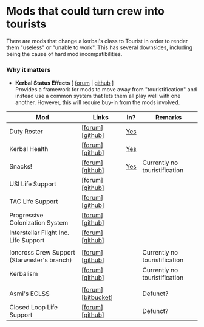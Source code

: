 # Mods that could turn crew into tourists

There are mods that change a kerbal's class to Tourist in order to render them "useless" or "unable to work". This has several downsides, including being the cause of hard mod incompatibilities.

### Why it matters

* **Kerbal Status Effects** [ [forum](http://forum.kerbalspaceprogram.com/index.php?showtopic=183734) | [github](https://github.com/cake-pie/KerbalStatusEffects) ]  
  Provides a framework for mods to move away from "touristification" and instead use a common system that lets them all play well with one another. However, this will require buy-in from the mods involved.

| Mod | Links | In? | Remarks |
|-----|-------|-----|---------|
| Duty Roster | [[forum](http://forum.kerbalspaceprogram.com/index.php?showtopic=183140)] [[github](https://github.com/wile1411/DutyRoster)] | [Yes](https://forum.kerbalspaceprogram.com/index.php?/topic/183734-x/&do=findComment&comment=3584149) |
| Kerbal Health | [[forum](http://forum.kerbalspaceprogram.com/index.php?showtopic=155313)] [[github](https://github.com/GarwelGarwel/KerbalHealth)] | [Yes](https://forum.kerbalspaceprogram.com/index.php?/topic/183734-x/&do=findComment&comment=3583354) |
| Snacks! | [[forum](http://forum.kerbalspaceprogram.com/index.php?showtopic=149604)] [[github](https://github.com/Angel-125/Snacks)] | [Yes](https://forum.kerbalspaceprogram.com/index.php?/topic/183734-x/&do=findComment&comment=3583227) | Currently no touristification
| USI Life Support | [[forum](http://forum.kerbalspaceprogram.com/index.php?showtopic=105202)] [[github](https://github.com/UmbraSpaceIndustries/USI-LS)] | |
| TAC Life Support | [[forum](http://forum.kerbalspaceprogram.com/index.php?showtopic=146465)] [[github](https://github.com/KSP-RO/TacLifeSupport)] | |
| Progressive Colonization System | [[forum](https://forum.kerbalspaceprogram.com/index.php?/topic/181852-15x~16x-progressivecolonizationsystem-life-support-colonization-for-more-fun-in-late-game/)] [[github](https://github.com/SteveBenz/ProgressiveColonizationSystem)] | |
| Interstellar Flight Inc. Life Support | [[forum](http://forum.kerbalspaceprogram.com/index.php?showtopic=168008)] [[github](https://github.com/linuxgurugamer/IFI-Life-Support)] | |
| | | |
| Ioncross Crew Support (Starwaster's branch) | [[forum](http://forum.kerbalspaceprogram.com/index.php?showtopic=74182)] [[github](https://github.com/Starwaster/Ioncross-Crew-Support)] | | Currently no touristification
| Kerbalism | [[forum](http://forum.kerbalspaceprogram.com/index.php?showtopic=172400)] [[github](https://github.com/steamp0rt/Kerbalism)] | | Currently no touristification
| | | |
| Asmi's ECLSS | [[forum](http://forum.kerbalspaceprogram.com/index.php?showtopic=84197)] [[bitbucket](https://bitbucket.org/Shasol/asmis-eclss)] | | Defunct?
| Closed Loop Life Support | [[forum](http://forum.kerbalspaceprogram.com/index.php?showtopic=108297)] [[github](https://github.com/mmoench/CLLS/)] | | Defunct?
